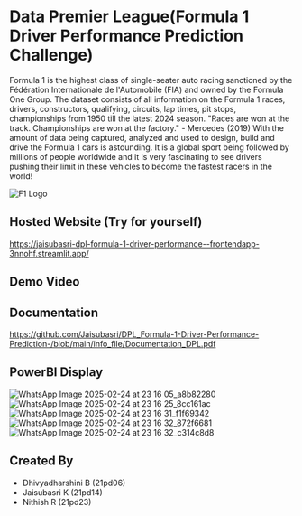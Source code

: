 # Data Premier League(Formula 1 Driver Performance Prediction Challenge)

Formula 1  is the highest class of single-seater auto racing sanctioned by the Fédération Internationale de l'Automobile (FIA) and owned by the Formula One Group. 
      The dataset consists of all information on the Formula 1 races, drivers, constructors, qualifying, circuits, lap times, pit stops, championships from 1950 till the latest 2024 season.
"Races are won at the track. Championships are won at the factory." - Mercedes (2019)
With the amount of data being captured, analyzed and used to design, build and drive the Formula 1 cars is astounding. It is a global sport being followed by millions of people worldwide and it is very fascinating to see drivers pushing their limit in these vehicles to become the fastest racers in the world!




![F1 Logo](https://logos-world.net/wp-content/uploads/2023/12/F1-Logo.png)

## Hosted Website (Try for yourself)

https://jaisubasri-dpl-formula-1-driver-performance--frontendapp-3nnohf.streamlit.app/

## Demo Video

## Documentation

https://github.com/Jaisubasri/DPL_Formula-1-Driver-Performance-Prediction-/blob/main/info_file/Documentation_DPL.pdf


## PowerBI Display

![WhatsApp Image 2025-02-24 at 23 16 05_a8b82280](https://github.com/user-attachments/assets/a1d7a7f2-94c8-4286-ac5c-ef8eb0e9316d)
![WhatsApp Image 2025-02-24 at 23 16 25_8cc161ac](https://github.com/user-attachments/assets/04bf43ea-4a4f-4e9a-98cc-c1155e611172)
![WhatsApp Image 2025-02-24 at 23 16 31_f1f69342](https://github.com/user-attachments/assets/532c91bd-7a21-4fa4-af21-76126e185cce)
![WhatsApp Image 2025-02-24 at 23 16 32_872f6681](https://github.com/user-attachments/assets/bc9fac00-50e4-4761-920e-c65e16a596b5)
![WhatsApp Image 2025-02-24 at 23 16 32_c314c8d8](https://github.com/user-attachments/assets/3ee5f14f-df82-4532-b277-e085c3618c4a)


## Created By

- Dhivyadharshini B (21pd06)
- Jaisubasri K (21pd14)
- Nithish R (21pd23)



